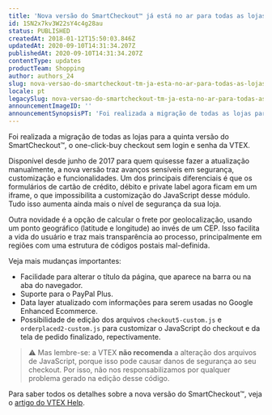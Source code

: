 ```yaml
---
title: 'Nova versão do SmartCheckout™ já está no ar para todas as lojas'
id: 1SN2x7kv3W22sY4c4g28au
status: PUBLISHED
createdAt: 2018-01-12T15:50:03.846Z
updatedAt: 2020-09-10T14:31:34.207Z
publishedAt: 2020-09-10T14:31:34.207Z
contentType: updates
productTeam: Shopping
author: authors_24
slug: nova-versao-do-smartcheckout-tm-ja-esta-no-ar-para-todas-as-lojas
locale: pt
legacySlug: nova-versao-do-smartcheckout-tm-ja-esta-no-ar-para-todas-as-lojas
announcementImageID: ''
announcementSynopsisPT: 'Foi realizada a migração de todas as lojas para a quinta versão do SmartCheckout™.'
---
```


Foi realizada a migração de todas as lojas para a quinta versão do SmartCheckout™, o one-click-buy checkout sem login e senha da VTEX.

Disponível desde junho de 2017 para quem quisesse fazer a atualização manualmente, a nova versão traz avanços sensíveis em segurança, customização e funcionalidades. Um dos principais diferenciais é que os formulários de cartão de crédito, débito e private label agora ficam em um iframe, o que impossibilita a customização do JavaScript desse módulo. Tudo isso aumenta ainda mais o nível de segurança da sua loja.

Outra novidade é a opção de calcular o frete por geolocalização, usando um ponto geográfico (latitude e longitude) ao invés de um CEP. Isso facilita a vida do usuário e traz mais transparência ao processo, principalmente em regiões com uma estrutura de códigos postais mal-definida.

Veja mais mudanças importantes:

- Facilidade para alterar o título da página, que aparece na barra ou na aba do navegador.
- Suporte para o PayPal Plus.
- Data layer atualizado com informações para serem usadas no Google Enhanced Ecommerce.
- Possibilidade de edição dos arquivos `checkout5-custom.js` e `orderplaced2-custom.js` para customizar o JavaScript do checkout e da tela de pedido finalizado, repectivamente.

>⚠️ Mas lembre-se: a VTEX **não recomenda** a alteração dos arquivos de JavaScript, porque isso pode causar danos de segurança ao seu checkout. Por isso, não nos responsabilizamos por qualquer problema gerado na edição desse código.

Para saber todos os detalhes sobre a nova versão do SmartCheckout™, veja o [artigo do VTEX Help](/pt/tutorial/mudando-para-nova-versao-do-smart-checkout).
